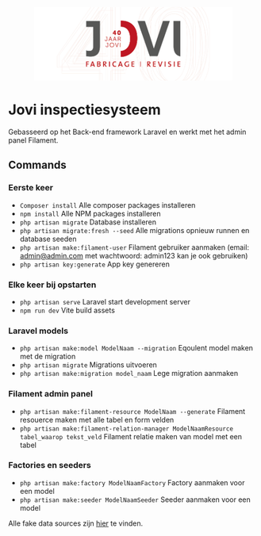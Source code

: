 <p align="center"><a href="https://jovi.biz/" target="_blank"><img src="./resources/images/jovi.png" width="400" alt="Laravel Logo"></a></p>

# Jovi inspectiesysteem

Gebasseerd op het Back-end framework Laravel en werkt met het admin panel Filament.

## Commands

### Eerste keer
- `Composer install` Alle composer packages installeren
- `npm install` Alle NPM packages installeren
- `php artisan migrate` Database installeren
- `php artisan migrate:fresh --seed` Alle migrations opnieuw runnen en database seeden
- `php artisan make:filament-user` Filament gebruiker aanmaken (email: admin@admin.com met wachtwoord: admin123 kan je ook gebruiken)
- `php artisan key:generate` App key genereren

### Elke keer bij opstarten
- `php artisan serve` Laravel start development server
- `npm run dev` Vite build assets

### Laravel models
- `php artisan make:model ModelNaam --migration` Eqoulent model maken met de migration
- `php artisan migrate` Migrations uitvoeren
- `php artisan make:migration model_naam` Lege migration aanmaken

### Filament admin panel
- `php artisan make:filament-resource ModelNaam --generate` Filament resouerce maken met alle tabel en form velden
- `php artisan make:filament-relation-manager ModelNaamResource tabel_waarop tekst_veld` Filament relatie maken van model met een tabel

### Factories en seeders
- `php artisan make:factory ModelNaamFactory` Factory aanmaken voor een model
- `php artisan make:seeder ModelNaamSeeder` Seeder aanmaken voor een model

Alle fake data sources zijn <a href="https://fakerphp.github.io/">hier</a> te vinden.